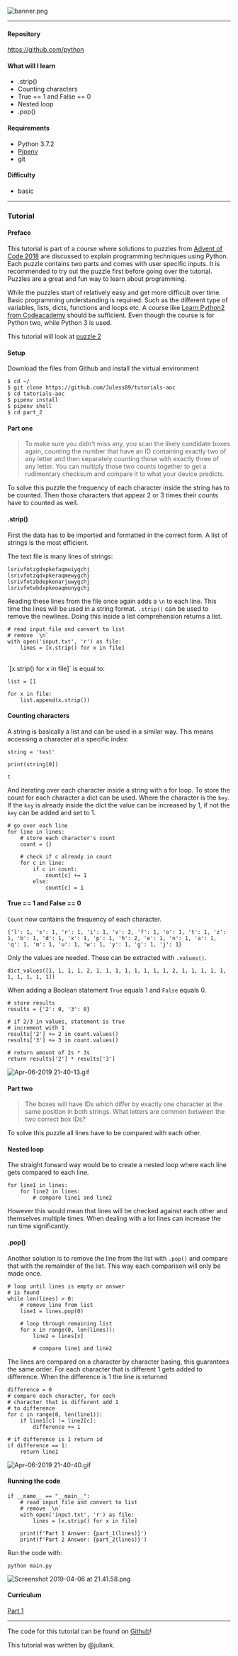 ![banner.png](https://www.digifloor.com/wp-content/uploads/2016/07/python-banner.jpg)

---

#### Repository
https://github.com/python

#### What will I learn

- .strip()
- Counting characters
- True == 1 and False == 0
- Nested loop
- .pop()


#### Requirements

- Python 3.7.2
- [Pipenv](https://pypi.org/project/pipenv/)
- git

#### Difficulty

- basic

---

### Tutorial

#### Preface

This tutorial is part of a course where solutions to puzzles from [Advent of Code 2018](https://adventofcode.com/2018/) are discussed to explain programming techniques using Python. Each puzzle contains two parts and comes with user specific inputs. It is recommended to try out the puzzle first before going over the tutorial. Puzzles are a great and fun way to learn about programming.

While the puzzles start of relatively easy and get more difficult over time. Basic programming understanding is required. Such as the different type of variables, lists, dicts, functions and loops etc. A course like [Learn Python2 from Codeacademy](https://www.codecademy.com/learn/learn-python) should be sufficient. Even though the course is for Python two, while Python 3 is used.

This tutorial will look at [puzzle 2](https://adventofcode.com/2018/day/2)

#### Setup

Download the files from Github and install the virtual environment

```
$ cd ~/
$ git clone https://github.com/Juless89/tutorials-aoc
$ cd tutorials-aoc
$ pipenv install
$ pipenv shell
$ cd part_2
```

#### Part one

> To make sure you didn't miss any, you scan the likely candidate boxes again, counting the number that have an ID containing exactly two of any letter and then separately counting those with exactly three of any letter. You can multiply those two counts together to get a rudimentary checksum and compare it to what your device predicts.

To solve this puzzle the frequency of each character inside the string has to be counted. Then those characters that appear 2 or 3 times their counts have to counted as well.

#### .strip()

First the data has to be imported and formatted in the correct form. A list of strings is the most efficient. 

The text file is many lines of strings:
```
lsrivfotzgdxpkefaqmuiygchj
lsrivfotzqdxpkeraqmewygchj
lsrivfotzbdepkenarjuwygchj
lsrivfotwbdxpkeoaqmunygchj
```

Reading these lines from the file once again adds a `\n` to each line. This time the lines will be used in a string format. `.strip()` can be used to remove the newlines. Doing this inside a list comprehension returns a list.

```
# read input file and convert to list
# remove `\n`
with open('input.txt', 'r') as file:
    lines = [x.strip() for x in file]
```
<br>
`[x.strip() for x in file]` is equal to:

```
list = []

for x in file:
    list.append(x.strip())
```

#### Counting characters

A string is basically a list and can be used in a similar way. This means accessing a character at a specific index:

```
string = 'test'

print(string[0])

t
```

And iterating over each character inside a string with a for loop. To store the count for each character a dict can be used. Where the character is the `key`. If the `key` is already inside the dict the value can be increased by 1, if not the `key` can be added and set to 1.


```
# go over each line
for line in lines:
    # store each character's count
    count = {}

    # check if c already in count
    for c in line:
        if c in count:
            count[c] += 1
        else:
            count[c] = 1
```

#### True == 1 and False == 0

`Count` now contains the frequency of each character.

```
{'l': 1, 's': 1, 'r': 1, 'i': 1, 'v': 2, 'f': 1, 'o': 1, 't': 1, 'z': 1, 'b': 1, 'd': 1, 'x': 1, 'p': 1, 'h': 2, 'e': 1, 'n': 1, 'a': 1, 'q': 1, 'm': 1, 'u': 1, 'w': 1, 'y': 1, 'g': 1, 'j': 1}
```

Only the values are needed. These can be extracted with `.values()`. 

```
dict_values([1, 1, 1, 1, 2, 1, 1, 1, 1, 1, 1, 1, 1, 2, 1, 1, 1, 1, 1, 1, 1, 1, 1, 1])
```

When adding a Boolean statement `True` equals 1 and `False` equals 0. 

```
# store results
results = {'2': 0, '3': 0}

# if 2/3 in values, statement is true
# increment with 1 
results['2'] += 2 in count.values()
results['3'] += 3 in count.values()

# return amount of 2s * 3s
return results['2'] * results['3']
```

![Apr-06-2019 21-40-13.gif](https://cdn.steemitimages.com/DQmZWKC9zPiBpVHQhE3jjBi7Li6rWbYqdCe12hLsVCtzPfE/Apr-06-2019%2021-40-13.gif)

#### Part two

> The boxes will have IDs which differ by exactly one character at the same position in both strings. What letters are common between the two correct box IDs?

To solve this puzzle all lines have to be compared with each other.

#### Nested loop
The straight forward way would be to create a nested loop where each line gets compared to each line.

```
for line1 in lines:
    for line2 in lines:
        # compare line1 and line2
```

However this would mean that lines will be checked against each other and themselves multiple times. When dealing with a lot lines can increase the run time significantly.


#### .pop()
Another solution is to remove the line from the list with `.pop()` and compare that with the remainder of the list. This way each comparison will only be made once.

```
# loop until lines is empty or answer
# is found
while len(lines) > 0:
    # remove line from list
    line1 = lines.pop(0)

    # loop through remaining list
    for x in range(0, len(lines)):
        line2 = lines[x]

        # compare line1 and line2
```

The lines are compared on a character by character basing, this guarantees the same order. For each character that is different 1 gets added to difference. When the difference is 1 the line is returned

```
difference = 0
# compare each character, for each
# character that is different add 1
# to difference
for c in range(0, len(line1)):
    if line1[c] != line2[c]:
        difference += 1

# if difference is 1 return id
if difference == 1:
    return line1
```

![Apr-06-2019 21-40-40.gif](https://cdn.steemitimages.com/DQmRyKdmyXZtqtpdMAndCnXWzCEGUrGEiKSGhZNUBJEweTP/Apr-06-2019%2021-40-40.gif)

#### Running the code


```
if __name__ == "__main__":
    # read input file and convert to list
    # remove `\n`
    with open('input.txt', 'r') as file:
        lines = [x.strip() for x in file]

    print(f'Part 1 Answer: {part_1(lines)}')
    print(f'Part 2 Answer: {part_2(lines)}')
```

Run the code with:

`python main.py`


![Screenshot 2019-04-06 at 21.41.58.png](https://cdn.steemitimages.com/DQmfWaWgWAQH6W8W9ngFQsvJRoedHE7XVfJ1Ks9dKM6UnkC/Screenshot%202019-04-06%20at%2021.41.58.png)


#### Curriculum
[Part 1](https://steemit.com/utopian-io/@steempytutorials/learn-how-to-program-with-python-1---solving-puzzles-from-advent-of-code-2018)

---

The code for this tutorial can be found on [Github](https://github.com/Juless89/tutorials-aoc)!

This tutorial was written by @juliank.